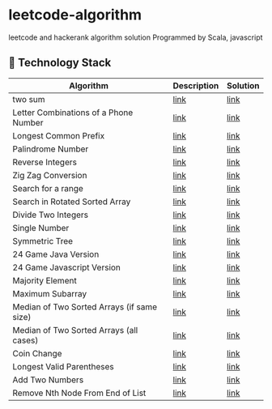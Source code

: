 # leetcode-algorithm
leetcode and hackerank algorithm solution
Programmed by Scala, javascript

## :tiger: Technology Stack
| Algorithm | Description | Solution |
| --- | --- | --- |
| two sum | [link](https://leetcode.com/problems/two-sum/description/) | [link](https://github.com/DannyWE/leetcode-algorithm/blob/master/src/main/scala/dataStructure/hashtable/TwoSum.scala)
| Letter Combinations of a Phone Number | [link](https://leetcode.com/problems/letter-combinations-of-a-phone-number/description/) | [link](https://github.com/DannyWE/leetcode-algorithm/blob/master/src/main/scala/algorithm/basic/LetterCombination.js)
| Longest Common Prefix | [link](https://leetcode.com/problems/longest-common-prefix/description/) | [link](https://github.com/DannyWE/leetcode-algorithm/blob/master/src/main/scala/algorithm/basic/LongestCommonPrefix.scala)
| Palindrome Number | [link](//https://leetcode.com/problems/palindrome-number/description/) | [link](https://github.com/DannyWE/leetcode-algorithm/blob/master/src/main/scala/algorithm/basic/PalindromeNumber.scala)
| Reverse Integers | [link](https://leetcode.com/problems/reverse-integer/description/) | [link](https://github.com/DannyWE/leetcode-algorithm/blob/master/src/main/scala/algorithm/basic/ReverseInteger.scala)
| Zig Zag Conversion | [link](https://leetcode.com/problems/zigzag-conversion/description/) | [link](https://github.com/DannyWE/leetcode-algorithm/blob/master/src/main/scala/algorithm/basic/ZigZagConversion.scala)
| Search for a range | [link](https://leetcode.com/problems/search-for-a-range/description/) | [link](https://github.com/DannyWE/leetcode-algorithm/blob/master/src/main/scala/algorithm/binarySearch/SearchARange.js)
| Search in Rotated Sorted Array | [link](https://leetcode.com/problems/search-in-rotated-sorted-array/description/) | [link](https://github.com/DannyWE/leetcode-algorithm/blob/master/src/main/scala/algorithm/binarySearch/SearchInRotatedSortedArray.js)
| Divide Two Integers | [link](https://leetcode.com/problems/divide-two-integers/description/) | [link](https://github.com/DannyWE/leetcode-algorithm/blob/master/src/main/scala/algorithm/bit/DivideTwoIntegers.js)
| Single Number | [link](https://leetcode.com/problems/single-number/description/) | [link](https://github.com/DannyWE/leetcode-algorithm/blob/master/src/main/scala/algorithm/bit/SingleNumber.js)
| Symmetric Tree | [link](https://leetcode.com/problems/symmetric-tree/description/) | [link](https://github.com/DannyWE/leetcode-algorithm/blob/master/src/main/scala/algorithm/breadthFirstSearch/SymmetricTree.js)
| 24 Game Java Version | [link](https://leetcode.com/problems/24-game/description/) | [link](https://github.com/DannyWE/leetcode-algorithm/blob/master/src/main/scala/algorithm/depthFirstSearch/Game24.java)
| 24 Game Javascript Version | [link](https://leetcode.com/problems/24-game/description/) | [link](https://github.com/DannyWE/leetcode-algorithm/blob/master/src/main/scala/algorithm/depthFirstSearch/Game24.js)
| Majority Element | [link](https://leetcode.com/problems/majority-element/description/) | [link](https://github.com/DannyWE/leetcode-algorithm/blob/master/src/main/scala/algorithm/divideAndConquer/MajorityElement.js)
| Maximum Subarray | [link](https://leetcode.com/problems/maximum-subarray/description/) | [link](https://github.com/DannyWE/leetcode-algorithm/blob/master/src/main/scala/algorithm/divideAndConquer/MaximumSubarray.js)
| Median of Two Sorted Arrays (if same size) | [link](https://leetcode.com/problems/median-of-two-sorted-arrays/description/) | [link](https://github.com/DannyWE/leetcode-algorithm/blob/master/src/main/scala/algorithm/divideAndConquer/MediumOfTwoSameSizedSortedArray.scala)
| Median of Two Sorted Arrays (all cases) | [link](https://leetcode.com/problems/median-of-two-sorted-arrays/description/) | [link](https://github.com/DannyWE/leetcode-algorithm/blob/master/src/main/scala/algorithm/divideAndConquer/MediumOfTwoSortedArray.scala)
| Coin Change | [link](https://leetcode.com/problems/coin-change/description/) | [link](https://github.com/DannyWE/leetcode-algorithm/blob/master/src/main/scala/algorithm/dynamicPrograming/CoinChange.js)
| Longest Valid Parentheses | [link](https://leetcode.com/problems/longest-valid-parentheses/description/) | [link](https://github.com/DannyWE/leetcode-algorithm/blob/master/src/main/scala/algorithm/dynamicPrograming/LongestValidParentheses.js)
| Add Two Numbers | [link](https://leetcode.com/problems/add-two-numbers/hints/) | [link](https://github.com/DannyWE/leetcode-algorithm/blob/master/src/main/scala/algorithm/linkedList/AddTwoNumbers.scala)
| Remove Nth Node From End of List | [link](https://leetcode.com/problems/remove-nth-node-from-end-of-list/description/) | [link](https://github.com/DannyWE/leetcode-algorithm/blob/master/src/main/scala/algorithm/linkedList/removeNthFromEnd.js)